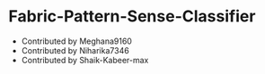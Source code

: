 # Fabric-Pattern-Sense-Classifier
- Contributed by Meghana9160
- Contributed by Niharika7346
- Contributed by Shaik-Kabeer-max

